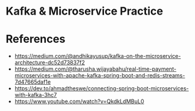 # Kafka & Microservice Practice

# References
- https://medium.com/@andhikayusup/kafka-on-the-microservice-architecture-dc52d73837f2
- https://medium.com/@tharusha.wijayabahu/real-time-payment-microservices-with-apache-kafka-spring-boot-and-redis-streams-7d47665daf1e
- https://dev.to/ahmadtheswe/connecting-spring-boot-microservices-with-kafka-3hc7
- https://www.youtube.com/watch?v=QkdkLdMBuL0